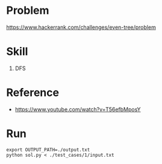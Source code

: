 
# Problem
https://www.hackerrank.com/challenges/even-tree/problem

# Skill
1. DFS

# Reference
- https://www.youtube.com/watch?v=T56efbMposY

# Run
```
export OUTPUT_PATH=./output.txt
python sol.py < ./test_cases/1/input.txt
```